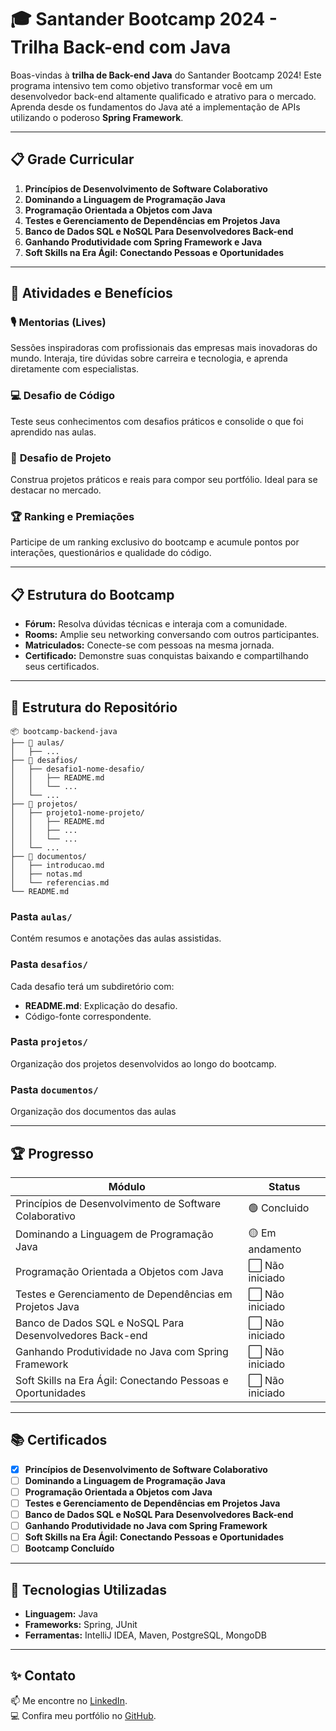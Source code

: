 # 🎓 Santander Bootcamp 2024 - Trilha Back-end com Java

Boas-vindas à **trilha de Back-end Java** do Santander Bootcamp 2024! Este programa intensivo tem como objetivo transformar você em um desenvolvedor back-end altamente qualificado e atrativo para o mercado. Aprenda desde os fundamentos do Java até a implementação de APIs utilizando o poderoso **Spring Framework**.

---

## 📋 **Grade Curricular**
1. **Princípios de Desenvolvimento de Software Colaborativo**
2. **Dominando a Linguagem de Programação Java**
3. **Programação Orientada a Objetos com Java**
4. **Testes e Gerenciamento de Dependências em Projetos Java**
5. **Banco de Dados SQL e NoSQL Para Desenvolvedores Back-end**
6. **Ganhando Produtividade com Spring Framework e Java**
7. **Soft Skills na Era Ágil: Conectando Pessoas e Oportunidades**
   
---

## 🌟 **Atividades e Benefícios**
### 🎙️ **Mentorias (Lives)**
Sessões inspiradoras com profissionais das empresas mais inovadoras do mundo. Interaja, tire dúvidas sobre carreira e tecnologia, e aprenda diretamente com especialistas.

### 💻 **Desafio de Código**
Teste seus conhecimentos com desafios práticos e consolide o que foi aprendido nas aulas.

### 📂 **Desafio de Projeto**
Construa projetos práticos e reais para compor seu portfólio. Ideal para se destacar no mercado.

### 🏆 **Ranking e Premiações**
Participe de um ranking exclusivo do bootcamp e acumule pontos por interações, questionários e qualidade do código.

---

## 📋 **Estrutura do Bootcamp**
- **Fórum:** Resolva dúvidas técnicas e interaja com a comunidade.  
- **Rooms:** Amplie seu networking conversando com outros participantes.  
- **Matriculados:** Conecte-se com pessoas na mesma jornada.  
- **Certificado:** Demonstre suas conquistas baixando e compartilhando seus certificados.
  
---

## 📂 Estrutura do Repositório
```plaintext
📦 bootcamp-backend-java  
├── 📁 aulas/  
│   ├── ...  
├── 📁 desafios/  
│   ├── desafio1-nome-desafio/  
│   │   ├── README.md  
│   │   └── ...  
│   └── ...  
├── 📁 projetos/  
│   ├── projeto1-nome-projeto/  
│   │   ├── README.md  
│   │   ├── ...  
│   │   └── ...  
│   └── ...  
├── 📁 documentos/  
│   ├── introducao.md  
│   ├── notas.md  
│   └── referencias.md  
└── README.md  

```

### **Pasta `aulas/`**  
Contém resumos e anotações das aulas assistidas.

### **Pasta `desafios/`**  
Cada desafio terá um subdiretório com:
- **README.md**: Explicação do desafio.  
- Código-fonte correspondente.

### **Pasta `projetos/`**  
Organização dos projetos desenvolvidos ao longo do bootcamp.

### **Pasta `documentos/`**  
Organização dos documentos das aulas

---

## 🏆 Progresso

| Módulo                                          | Status          |
|-------------------------------------------------|-----------------|
| Princípios de Desenvolvimento de Software Colaborativo | 🟢 Concluido |
| Dominando a Linguagem de Programação Java       | 🟡 Em andamento  |
| Programação Orientada a Objetos com Java        | ⬜ Não iniciado  |
| Testes e Gerenciamento de Dependências em Projetos Java | ⬜ Não iniciado  |
| Banco de Dados SQL e NoSQL Para Desenvolvedores Back-end | ⬜ Não iniciado  |
| Ganhando Produtividade no Java com Spring Framework | ⬜ Não iniciado  |
| Soft Skills na Era Ágil: Conectando Pessoas e Oportunidades | ⬜ Não iniciado  |

---

## 📚 Certificados
- [x] **Princípios de Desenvolvimento de Software Colaborativo**  
- [ ] **Dominando a Linguagem de Programação Java**  
- [ ] **Programação Orientada a Objetos com Java**  
- [ ] **Testes e Gerenciamento de Dependências em Projetos Java**  
- [ ] **Banco de Dados SQL e NoSQL Para Desenvolvedores Back-end**  
- [ ] **Ganhando Produtividade no Java com Spring Framework**  
- [ ] **Soft Skills na Era Ágil: Conectando Pessoas e Oportunidades**  
- [ ] **Bootcamp Concluído**

---

## 🧩 Tecnologias Utilizadas
- **Linguagem:** Java  
- **Frameworks:** Spring, JUnit  
- **Ferramentas:** IntelliJ IDEA, Maven, PostgreSQL, MongoDB  

---

## ✨ Contato
📫 Me encontre no [LinkedIn](https://www.linkedin.com/in/m%C3%A1rcio-calisto-9a2071207/).  
💻 Confira meu portfólio no [GitHub](https://github.com/MarcioCalisto/). 



